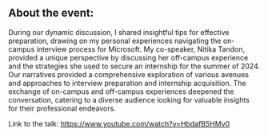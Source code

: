 ## About the event:

During our dynamic discussion, I shared insightful tips for effective preparation, drawing on my personal experiences navigating the on-campus interview process for Microsoft. My co-speaker, Nitika Tandon, provided a unique perspective by discussing her off-campus experience and the strategies she used to secure an internship for the summer of 2024. Our narratives provided a comprehensive exploration of various avenues and approaches to interview preparation and internship acquisition. The exchange of on-campus and off-campus experiences deepened the conversation, catering to a diverse audience looking for valuable insights for their professional endeavors.

Link to the talk: https://www.youtube.com/watch?v=HbdafB5HMv0
